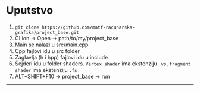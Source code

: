 
# Uputstvo
1. `git clone https://github.com/matf-racunarska-grafika/project_base.git`
2. CLion -> Open -> path/to/my/project_base
3. Main se nalazi u src/main.cpp
4. Cpp fajlovi idu u src folder
5. Zaglavlja (h i hpp) fajlovi idu u include
6. Šejderi idu u folder shaders. `Vertex shader` ima ekstenziju `.vs`, `fragment shader` ima ekstenziju `.fs`
7. ALT+SHIFT+F10 -> project_base -> run
---------
